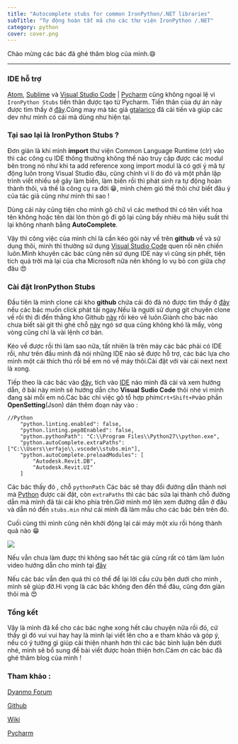 ```yaml
---
title: "Autocomplete stubs for common IronPython/.NET libraries"
subTitle: "Tự động hoàn tất mã cho các thư viện IronPython /.NET"
category: python
cover: cover.png
---
```


Chào mừng các bác đã ghé thăm blog của mình.😄

---
### IDE hỗ trợ

[Atom](https://atom.io/), [Sublime](https://www.sublimetext.com/) và [Visual Studio Code](https://code.visualstudio.com/) | [Pycharm](https://www.jetbrains.com/pycharm/) cũng không ngoại lệ vì `IronPython Stubs` tiền thân được tạo từ Pycharm. Tiền thân của dự án này được tìm thấy ở [đây](https://gitlab.com/reje/revit-python-stubs).Cũng may mà tác giả [gtalarico](https://github.com/gtalarico) đã cải tiến và giúp các dev như mình có cái mà dùng như hiện tại.

### Tại sao lại là IronPython Stubs ?

Đơn giản là khi mình **import** thư viện Common Language Runtime (clr) vào thì các công cụ IDE thông thường không thể nào truy cập được các modul bên trong nó như khi ta add reference xong import modul là có gợi ý mã tự động luôn trong Visual Studio đâu, cũng chính vì lí do đó và một phần lập trình viết nhiều sẽ gây làm biến, làm biến rồi thì phát sinh ra tự động hoàn thành thôi, và thế là công cụ ra đời 😁, mình chém gió thế thôi chứ biết đâu ý của tác giả cũng như mình thì sao ! 

Dùng cái này cũng tiện cho mình gõ chữ vì các method thì có tên viết hoa tên không hoặc tên dài lòn thòn gõ đi gõ lại cũng bấy nhiêu mà hiệu suất thì lại không nhanh bằng **AutoComplete**.

Vậy thì công việc của mình chỉ là cần kéo gói này về trên **github** về và sử dụng thôi, mình thì thường sử dụng [Visual Studio Code](https://code.visualstudio.com/) quen rồi nên chiến luôn.Mình khuyên các bác cũng nên sử dụng IDE này vì cũng sịn phết, tiện tích quá trời mà lại của cha Microsoft nữa nên không lo vụ bỏ con giữa chợ đâu 😍

### Cài đặt IronPython Stubs

Đầu tiên là mình clone cái kho **github** chứa cái đó đã nó được tìm thấy ở [đây](https://github.com/gtalarico/ironpython-stubs/archive/master.zip) nếu các bác muốn click phát tải ngay.Nếu là người sử dụng git chuyên clone về rồi thì đi đến thẳng kho Github [này](https://github.com/gtalarico/ironpython-stubs) rồi kéo về luôn.Giành cho bác nào chưa biết sài git thì ghé chỗ [này](https://rogerdudler.github.io/git-guide/index.vi.html) ngó sơ qua cũng không khó là mấy, vòng vòng cũng chỉ là vài lệnh cơ bản.

Kéo về được rồi thì làm sao nữa, tất nhiên là trên máy các bác phải có IDE rồi, như trên đầu mình đã nói những IDE nào sẽ được hỗ trợ, các bác lựa cho mình một cái thích thú rồi bế em nó về máy thôi.Cài đặt với vài cái next next là xong.

Tiếp theo là các bác vào [đây](https://github.com/gtalarico/ironpython-stubs/wiki), tích vào [IDE](https://www.codehub.vn/IDE-La-Gi) nào mình đã cài và xem hướng dẫn, ở bài này mình sẽ hướng dẫn cho **Visual Sudio Code** thôi nhé vì mình đang sài mỗi em nó.Các bác chỉ việc gõ tổ hợp phím` Crt+Shift+P `vào phần **OpenSetting**(Json) dán thêm đoạn này vào : 

```
//Python
    "python.linting.enabled": false,
    "python.linting.pep8Enabled": false,
    "python.pythonPath": "C:\\Program Files\\Python27\\python.exe",
    "python.autoComplete.extraPaths": ["C:\\Users\\erfajo\\.vscode\\stubs.min"],
    "python.autoComplete.preloadModules": [
        "Autodesk.Revit.DB",
        "Autodesk.Revit.UI"
    ] 

```
Các bác thấy đó , chỗ `pythonPath` Các bác sẽ thay đổi đường dẫn thành nơi mà [Python](https://www.python.org/downloads/) được cài đặt, còn `extraPaths` thì các bác sửa lại thành chỗ đường dẫn mà mình đã tải cái kho phía trên.Giờ mình mở lên xem đường dẫn ở đâu và dẫn nó đến `stubs.min` như cái mình đã làm mẫu cho các bác bên trên đó.

Cuối cùng thì mình cũng nên khởi động lại cái máy một xíu rồi hóng thành quả nào 😁

![](https://github.com/gtalarico/ironpython-stubs/raw/dev/main/docs/vscode/vscode-demo.gif)

Nếu vẫn chưa làm được thì không sao hết tác giả cũng rất có tâm làm luôn video hướng dẫn cho mình tại [đây](https://www.loom.com/share/72588e78e6cc4d65a8a294b84ed2dee1)

Nếu các bác vẫn đen quá thì có thể để lại lời cầu cứu bên dưới cho mình , mình sẽ giúp đỡ.Hi vọng là các bác không đen đến thế đâu, cũng đơn giản thôi mà 😍

### Tổng kết

Vậy là mình đã kể cho các bác nghe xong hết câu chuyện nữa rồi đó, cứ thấy gì đó vui vui hay hay là mình lại viết lên cho a e tham khảo và góp ý, nếu có ý tưởng gì giúp cải thiện nhanh hơn thì các bác bình luận bên dưới nhé, mình sẽ bổ sung để bài viết được hoàn thiện hơn.Cám ơn các bác đã ghé thăm blog của mình !

### Tham khảo :
[Dyanmo Forum](https://forum.dynamobim.com/t/python-autocomplete/12671)

[Github](https://github.com/gtalarico/ironpython-stubs)

[Wiki](https://github.com/gtalarico/ironpython-stubs/wiki)

[Pycharm](https://docs.google.com/document/d/1ETrqpYOV4N57Ro7ghOMc66LSL7EB1O2Qy-fXiQ4YLGM/edit#heading=h.30nohwaik92)
